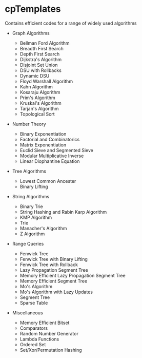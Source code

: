 # cpTemplates
Contains efficient codes for a range of widely used algorithms 

- Graph Algorithms
  + Bellman Ford Algorithm
  + Breadth First Search
  + Depth First Search
  + Dijkstra's Algorithm
  + Disjoint Set Union
  + DSU with Rollbacks
  + Dynamic DSU
  + Floyd Warshall Algorithm
  + Kahn Algorithm
  + Kosaraju Algorithm
  + Prim's Algorithm
  + Kruskal's Algorithm
  + Tarjan's Algorithm
  + Topological Sort

- Number Theory
  + Binary Exponentiation
  + Factorial and Combinatorics
  + Matrix Exponentiation
  + Euclid Sieve and Segmented Sieve
  + Modular Multiplicative Inverse
  + Linear Diophantine Equation

- Tree Algorithms
  + Lowest Common Ancester
  + Binary Lifting

- String Algorithms
  + Binary Trie
  + String Hashing and Rabin Karp Algorithm
  + KMP Algorithm
  + Trie
  + Manacher's Algorithm
  + Z Algorithm

- Range Queries
  + Fenwick Tree
  + Fenwick Tree with Binary Lifting
  + Fenwick Tree with Rollback
  + Lazy Propagation Segment Tree
  + Memory Efficient Lazy Propagation Segment Tree
  + Memory Efficient Segment Tree
  + Mo's Algorithm
  + Mo's Algorithm with Lazy Updates
  + Segment Tree
  + Sparse Table

- Miscellaneous
  + Memory Efficient Bitset
  + Comparators
  + Random Number Generator
  + Lambda Functions
  + Ordered Set
  + Set/Xor/Permutation Hashing
